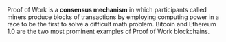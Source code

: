 Proof of Work is a **consensus mechanism** in which participants called miners produce blocks of transactions by employing computing power in a race to be the first to solve a difficult math problem. Bitcoin and Ethereum 1.0 are the two most prominent examples of Proof of Work blockchains.
